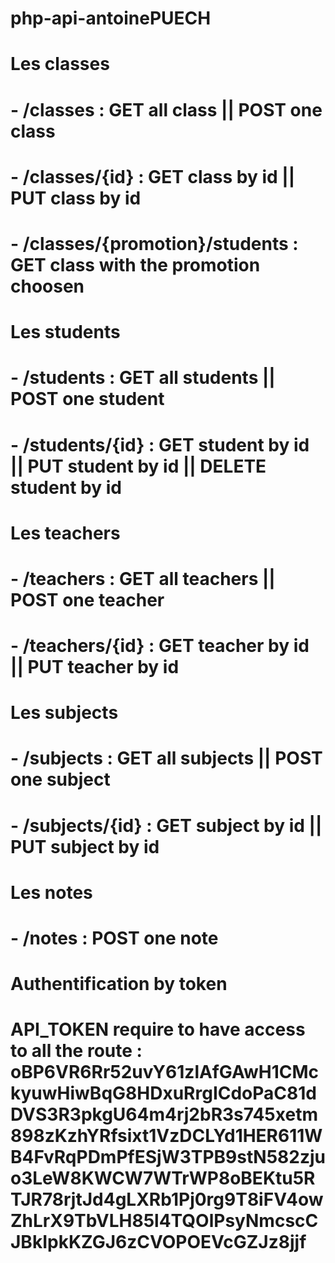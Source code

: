 # php-api-antoinePUECH

# Les classes

# - /classes : GET all class || POST one class
# - /classes/{id} : GET class by id || PUT class by id
# - /classes/{promotion}/students : GET class with the promotion choosen

# Les students

# - /students : GET all students || POST one student
# - /students/{id} : GET student by id || PUT student by id || DELETE student by id

# Les teachers

# - /teachers : GET all teachers || POST one teacher
# - /teachers/{id} : GET teacher by id || PUT teacher by id

# Les subjects 

# - /subjects : GET all subjects || POST one subject
# - /subjects/{id} : GET subject by id || PUT subject by id

# Les notes 

# - /notes : POST one note

# Authentification by token 

# API_TOKEN require to have access to all the route : oBP6VR6Rr52uvY61zlAfGAwH1CMckyuwHiwBqG8HDxuRrgICdoPaC81dDVS3R3pkgU64m4rj2bR3s745xetm898zKzhYRfsixt1VzDCLYd1HER611WB4FvRqPDmPfESjW3TPB9stN582zjuo3LeW8KWCW7WTrWP8oBEKtu5RTJR78rjtJd4gLXRb1Pj0rg9T8iFV4owZhLrX9TbVLH85l4TQOlPsyNmcscCJBkIpkKZGJ6zCVOPOEVcGZJz8jjf
